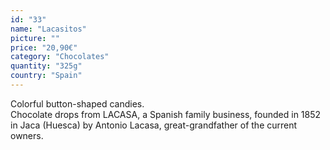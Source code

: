 ```yaml
---
id: "33"
name: "Lacasitos"
picture: ""
price: "20,90€"
category: "Chocolates"
quantity: "325g"
country: "Spain"
---
```

Colorful button-shaped candies. <br>Chocolate drops from LACASA, a Spanish family business, founded in 1852 in Jaca (Huesca) by Antonio Lacasa, great-grandfather of the current owners.
